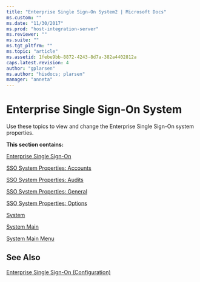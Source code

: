 ```yaml
---
title: "Enterprise Single Sign-On System2 | Microsoft Docs"
ms.custom: ""
ms.date: "11/30/2017"
ms.prod: "host-integration-server"
ms.reviewer: ""
ms.suite: ""
ms.tgt_pltfrm: ""
ms.topic: "article"
ms.assetid: 1febe9bb-8872-4243-8d7a-382a4402812a
caps.latest.revision: 4
author: "gplarsen"
ms.author: "hisdocs; plarsen"
manager: "anneta"
---
```

# Enterprise Single Sign-On System
Use these topics to view and change the Enterprise Single Sign-On system properties.  
  
 **This section contains:**  
  
 [Enterprise Single Sign-On](../core/enterprise-single-sign-on3.md)  
  
 [SSO System Properties: Accounts](../core/sso-system-properties-accounts2.md)  
  
 [SSO System Properties: Audits](../core/sso-system-properties-audits2.md)  
  
 [SSO System Properties: General](../core/sso-system-properties-general1.md)  
  
 [SSO System Properties: Options](../core/sso-system-properties-options1.md)  
  
 [System](../core/system2.md)  
  
 [System Main](../core/system-main2.md)  
  
 [System Main Menu](../core/system-main-menu2.md)  
  
## See Also  
 [Enterprise Single Sign-On (Configuration)](../core/enterprise-single-sign-on-configuration-1.md)